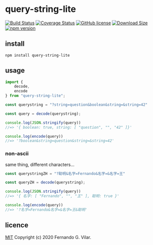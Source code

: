 # query-string-lite

[![Build Status](https://travis-ci.com/vilarfg/query-string-lite.svg?&branch=master)](https://travis-ci.com/vilarfg/query-string-lite) [![Coverage Status](https://coveralls.io/repos/github/vilarfg/query-string-lite/badge.svg?branch=master)](https://coveralls.io/github/vilarfg/query-string-lite?branch=master) [![GitHub license](https://img.shields.io/badge/license-MIT-blue.svg)](https://github.com/vilarfg/query-string-lite/blob/master/LICENSE) [![Download Size](https://badgen.net/bundlephobia/minzip/query-string-lite)](https://bundlephobia.com/result?p=query-string-lite@0.2.1) [![npm version](https://badgen.net/npm/v/query-string-lite)](https://www.npmjs.com/package/query-string-lite)

## install

``` shell
npm install query-string-lite
```

## usage

``` javascript
import {
    decode,
    encode
} from "query-string-lite";

const querystring = "?string=question&boolean&string=&string=42"

const query = decode(querystring);

console.log(JSON.stringify(query))
//=> '{ boolean: true, string: [ "question", "", "42" ]}'

console.log(encode(query))
//=> '?boolean&string=question&string=&string=42'
```

### non-ascii

same thing, different characters…

``` javascript
const querystringZH = "?聪明&名字=Fernando&名字=&名字=王"

const queryZH = decode(querystring);

console.log(JSON.stringify(query))
//=> '{ 名字: [ "Fernando", "", "王" ], 聪明: true }'

console.log(encode(query))
//=> '?名字=Fernando&名字=&名字=王&聪明'
```

<!-- ## Rationale

You can read all about ***why*** I decided to write this package over [here](). -->

<!-- 

## TODO

* [ ] write description
* [ ] write the blog post about this
* [ ] write docs
* [ ] implement typedoc
* [x] Travis CI
* [ ] Coveralls
* [x] write tests

 -->

## licence

[MIT](https://github.com/vilarfg/query-string-lite/blob/master/LICENSE) Copyright (c) 2020 Fernando G. Vilar.
